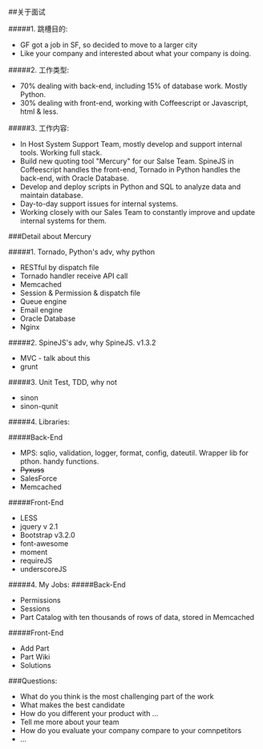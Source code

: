 ##关于面试

#####1. 跳槽目的:
* GF got a job in SF, so decided to move to a larger city
* Like your company and interested about what your company is doing.

#####2. 工作类型:
* 70% dealing with back-end, including 15% of database work. Mostly Python.
* 30% dealing with front-end, working with Coffeescript or Javascript, html & less.

#####3. 工作内容:
* In Host System Support Team, mostly develop and support internal tools. Working full stack.
* Build new quoting tool "Mercury" for our Salse Team. SpineJS in Coffeescript handles the front-end, Tornado in Python handles the back-end, with Oracle Database.
* Develop and deploy scripts in Python and SQL to analyze data and maintain database.
* Day-to-day support issues for internal systems.
* Working closely with our Sales Team to constantly improve and update internal systems for them.

###Detail about Mercury

#####1. Tornado, Python's adv, why python
* RESTful by dispatch file
* Tornado handler receive API call
* Memcached
* Session & Permission & dispatch file
* Queue engine
* Email engine
* Oracle Database
* Nginx

#####2. SpineJS's adv, why SpineJS. v1.3.2
* MVC - talk about this
* grunt

#####3. Unit Test, TDD, why not
* sinon
* sinon-qunit

#####4. Libraries:

#####Back-End
* MPS: sqlio, validation, logger, format, config, dateutil. Wrapper lib for pthon. handy functions.
* ~~Pyxuss~~
* SalesForce
* Memcached

#####Front-End
* LESS
* jquery v 2.1
* Bootstrap v3.2.0
* font-awesome
* moment
* requireJS
* underscoreJS

#####4. My Jobs:
#####Back-End
* Permissions
* Sessions
* Part Catalog with ten thousands of rows of data, stored in Memcached

#####Front-End
* Add Part
* Part Wiki
* Solutions

###Questions:
* What do you think is the most challenging part of the work
* What makes the best candidate
* How do you different your product with ...
* Tell me more about your team
* How do you evaluate your company compare to your comnpetitors
* ...
